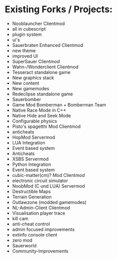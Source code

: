 # Existing Forks / Projects:

* Nooblauncher                                                   Clientmod
 * all in cubescript
 * plugin system
 * ui's
* Sauerbraten Enhanced                                  Clientmod
 * new theme
 * improved UI
* SuperSauer                                                      Clientmod
* Wahn-/Wonderclient                                       Clientmod
* Tesseract                                                          standalone game
 * New graphics stack
 * New content
 * New gamemodes
* Redeclipse                                                       standalone game
* Sauerbomber                                                  
 * Game Mod Bomberman + Bomberman Team
 * Native Race Mode in C++
 * Native Hide and Seek Mode
 * Configurable physics
* Pisto's spagetthi Mod                                    Clientmod
 * anticheats
* HopMod                                                           Servermod
 * LUA Integration
 * Event based system
 * Anticheats
* XSBS                                                               Servermod
 * Python Integration
 * Event based system
* cubic-matter(cm)? Mod                              Clientmod
 * electronic circuit simulator
* NoobMod (C und LUA)                               Servermod
 * Destructible Maps
 * Terrain Generation
 * Outlawzone (modded gamemodes)
* NL-Admin-Client                                          Clientmod
 * Visualisation player trace
 * kill cam
 * anti-cheat control
 * admin focused improvements
 * extinfo console client
* zero mod
* Sauerworld
 * Community-Improvements
